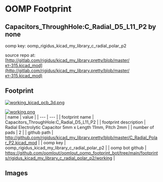 # OOMP Footprint  
## Capacitors_ThroughHole:C_Radial_D5_L11_P2  by none  
  
oomp key: oomp_rigidus_kicad_my_library_c_radial_polar_p2  
  
source repo at: [http://gitlab.com/rigidus/kicad_my_library.pretty/blob/master/кт-315.kicad_mod](http://gitlab.com/rigidus/kicad_my_library.pretty/blob/master/кт-315.kicad_mod)  
## Footprint  
  
[![working_kicad_pcb_3d.png](working_kicad_pcb_3d_600.png)](working_kicad_pcb_3d.png)  
  
[![working.png](working_600.png)](working.png)  
| name | value | 
| --- | --- | 
| footprint name | Capacitors_ThroughHole:C_Radial_D5_L11_P2 | 
| footprint description | Radial Electrolytic Capacitor 5mm x Length 11mm, Pitch 2mm | 
| number of pads | 2 | 
| github path | http://github.com/rigidus/kicad_my_library.pretty/blob/master/C_Radial_Polar_P2.kicad_mod | 
| oomp key | oomp_rigidus_kicad_my_library_c_radial_polar_p2 | 
| oomp bot github | https://github.com/oomlout/oomlout_oomp_footprint_bot/tree/main/footprints/rigidus_kicad_my_library_c_radial_polar_p2/working | 
## Images  
